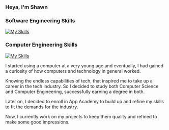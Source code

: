 ### Heya, I'm Shawn

### Software Engineering Skills
[![My Skills](https://skillicons.dev/icons?i=js,nodejs,py,pycharm,cpp,c,html,css,react,redux,flask,mysql,sequelize,postman,visualstudio,vscode)](https://skillicons.dev)

### Computer Engineering Skills
[![My Skills](https://skillicons.dev/icons?i=ruby,raspberrypi)](https://skillicons.dev)

I started using a computer at a very young age and eventually, I had gained a curiosity of how computers and technology in general worked.

Knowing the endless capabilities of tech, that inspired me to take up a career in the tech industry. So I decided to study both Computer Science and Computer Engineering, successfully earning a degree in both.

Later on, I decided to enroll in App Academy to build up and refine my skills to fit the demands for the industry.

Now, I currently work on my projects to keep them quality and refined to make some good impressions.

<!--
**Strasmon28/Strasmon28** is a ✨ _special_ ✨ repository because its `README.md` (this file) appears on your GitHub profile.

Here are some ideas to get you started:

- 🔭 I’m currently working on ...
- 🌱 I’m currently learning ...
- 👯 I’m looking to collaborate on ...
- 🤔 I’m looking for help with ...
- 💬 Ask me about ...
- 📫 How to reach me: ...
- 😄 Pronouns: ...
- ⚡ Fun fact: ...
-->
